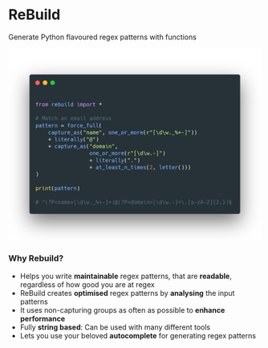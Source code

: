 # ReBuild

Generate Python flavoured regex patterns with functions

![](images/EmailRegex.png)

### Why Rebuild?



- Helps you write **maintainable** regex patterns, that are **readable**, regardless of how good you are at regex
- ReBuild creates **optimised** regex patterns by **analysing** the input patterns
- It uses non-capturing groups as often as possible to **enhance performance**
- Fully **string based**: Can be used with many different tools
- Lets you use your beloved **autocomplete** for generating regex patterns